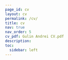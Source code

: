 ```yaml
---
page_id: cv
layout: cv
permalink: /cv/
title: cv
nav: true
nav_order: 5
cv_pdf: Gulin Andrei CV.pdf
description: 
toc:
  sidebar: left
---
```

